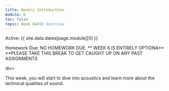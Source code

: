 ```yaml
---
title: Weekly Introduction
module: 6
toc: false
topic: Week 6&#58 Overview
---
```






Active: {{ site.data.dates[page.module][0] }}


Homework Due: NO HOMEWORK DUE.
** WEEK 6 IS ENTIRELY OPTIONA**
**PLEASE TAKE THIS BREAK TO GET CAUGHT UP ON ANY PAST ASSIGNMENTS 

 <div <iframe width="560" height="315" src="https://www.youtube.com/embed/K85n8YselFA?si=HbxtjqgN7_-vTQlH" title="YouTube video player" frameborder="0" allow="accelerometer; autoplay; clipboard-write; encrypted-media; gyroscope; picture-in-picture; web-share" referrerpolicy="strict-origin-when-cross-origin" allowfullscreen></iframe>div>







This week, you will start to dive into acoustics and learn more about the technical qualities of sound.
